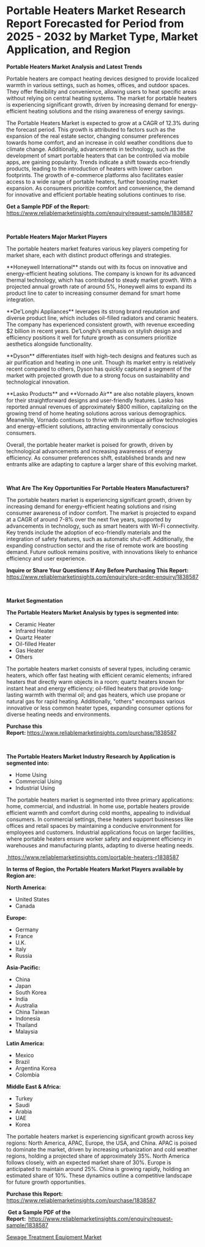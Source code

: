 <p><h1>Portable Heaters Market Research Report Forecasted for Period from 2025 -  2032 by Market Type, Market Application, and Region</h1></p><p><strong>Portable Heaters Market Analysis and Latest Trends</strong></p>
<p><p>Portable heaters are compact heating devices designed to provide localized warmth in various settings, such as homes, offices, and outdoor spaces. They offer flexibility and convenience, allowing users to heat specific areas without relying on central heating systems. The market for portable heaters is experiencing significant growth, driven by increasing demand for energy-efficient heating solutions and the rising awareness of energy savings.</p><p>The Portable Heaters Market is expected to grow at a CAGR of 12.3% during the forecast period. This growth is attributed to factors such as the expansion of the real estate sector, changing consumer preferences towards home comfort, and an increase in cold weather conditions due to climate change. Additionally, advancements in technology, such as the development of smart portable heaters that can be controlled via mobile apps, are gaining popularity. Trends indicate a shift towards eco-friendly products, leading to the introduction of heaters with lower carbon footprints. The growth of e-commerce platforms also facilitates easier access to a wide range of portable heaters, further boosting market expansion. As consumers prioritize comfort and convenience, the demand for innovative and efficient portable heating solutions continues to rise.</p></p>
<p><strong>Get a Sample PDF of the Report:&nbsp;</strong> <a href="https://www.reliablemarketinsights.com/enquiry/request-sample/1838587?utm_campaign=2449&utm_medium=2&utm_source=Github&utm_content=ia&utm_term=22022025&utm_id=portable-heaters">https://www.reliablemarketinsights.com/enquiry/request-sample/1838587</a></p>
<p>&nbsp;</p>
<p><strong>Portable Heaters Major Market Players</strong></p>
<p><p>The portable heaters market features various key players competing for market share, each with distinct product offerings and strategies.</p><p>**Honeywell International** stands out with its focus on innovative and energy-efficient heating solutions. The company is known for its advanced thermal technology, which has contributed to steady market growth. With a projected annual growth rate of around 5%, Honeywell aims to expand its product line to cater to increasing consumer demand for smart home integration.</p><p>**De'Longhi Appliances** leverages its strong brand reputation and diverse product line, which includes oil-filled radiators and ceramic heaters. The company has experienced consistent growth, with revenue exceeding $2 billion in recent years. De’Longhi’s emphasis on stylish design and efficiency positions it well for future growth as consumers prioritize aesthetics alongside functionality.</p><p>**Dyson** differentiates itself with high-tech designs and features such as air purification and heating in one unit. Though its market entry is relatively recent compared to others, Dyson has quickly captured a segment of the market with projected growth due to a strong focus on sustainability and technological innovation.</p><p>**Lasko Products** and **Vornado Air** are also notable players, known for their straightforward designs and user-friendly features. Lasko has reported annual revenues of approximately $800 million, capitalizing on the growing trend of home heating solutions across various demographics. Meanwhile, Vornado continues to thrive with its unique airflow technologies and energy-efficient solutions, attracting environmentally conscious consumers.</p><p>Overall, the portable heater market is poised for growth, driven by technological advancements and increasing awareness of energy efficiency. As consumer preferences shift, established brands and new entrants alike are adapting to capture a larger share of this evolving market.</p></p>
<p>&nbsp;</p>
<p><strong>What Are The Key Opportunities For Portable Heaters Manufacturers?</strong></p>
<p><p>The portable heaters market is experiencing significant growth, driven by increasing demand for energy-efficient heating solutions and rising consumer awareness of indoor comfort. The market is projected to expand at a CAGR of around 7-8% over the next five years, supported by advancements in technology, such as smart heaters with Wi-Fi connectivity. Key trends include the adoption of eco-friendly materials and the integration of safety features, such as automatic shut-off. Additionally, the expanding construction sector and the rise of remote work are boosting demand. Future outlook remains positive, with innovations likely to enhance efficiency and user experience.</p></p>
<p><strong>Inquire or Share Your Questions If Any Before Purchasing This Report:</strong> <a href="https://www.reliablemarketinsights.com/enquiry/pre-order-enquiry/1838587?utm_campaign=2449&utm_medium=2&utm_source=Github&utm_content=ia&utm_term=22022025&utm_id=portable-heaters">https://www.reliablemarketinsights.com/enquiry/pre-order-enquiry/1838587</a></p>
<p>&nbsp;</p>
<p><strong>Market Segmentation</strong></p>
<p><strong>The Portable Heaters Market Analysis by types is segmented into:</strong></p>
<p><ul><li>Ceramic Heater</li><li>Infrared Heater</li><li>Quartz Heater</li><li>Oil-filled Heater</li><li>Gas Heater</li><li>Others</li></ul></p>
<p><p>The portable heaters market consists of several types, including ceramic heaters, which offer fast heating with efficient ceramic elements; infrared heaters that directly warm objects in a room; quartz heaters known for instant heat and energy efficiency; oil-filled heaters that provide long-lasting warmth with thermal oil; and gas heaters, which use propane or natural gas for rapid heating. Additionally, "others" encompass various innovative or less common heater types, expanding consumer options for diverse heating needs and environments.</p></p>
<p><strong>Purchase this Report:&nbsp;</strong><a href="https://www.reliablemarketinsights.com/purchase/1838587?utm_campaign=2449&utm_medium=2&utm_source=Github&utm_content=ia&utm_term=22022025&utm_id=portable-heaters">https://www.reliablemarketinsights.com/purchase/1838587</a></p>
<p>&nbsp;</p>
<p><strong>The Portable Heaters Market Industry Research by Application is segmented into:</strong></p>
<p><ul><li>Home Using</li><li>Commercial Using</li><li>Industrial Using</li></ul></p>
<p><p>The portable heaters market is segmented into three primary applications: home, commercial, and industrial. In home use, portable heaters provide efficient warmth and comfort during cold months, appealing to individual consumers. In commercial settings, these heaters support businesses like offices and retail spaces by maintaining a conducive environment for employees and customers. Industrial applications focus on larger facilities, where portable heaters ensure worker safety and equipment efficiency in warehouses and manufacturing plants, adapting to diverse heating needs.</p></p>
<p><a href="https://www.reliablemarketinsights.com/portable-heaters-r1838587?utm_campaign=2449&utm_medium=2&utm_source=Github&utm_content=ia&utm_term=22022025&utm_id=portable-heaters">&nbsp;https://www.reliablemarketinsights.com/portable-heaters-r1838587</a></p>
<p><strong>In terms of Region, the Portable Heaters Market Players available by Region are:</strong></p>
<p>
    <p> <strong> North America: </strong>
        <ul>
            <li>United States</li>
            <li>Canada</li>
        </ul>
        </p> 
    <p> <strong> Europe: </strong>
        <ul>
            <li>Germany</li>
            <li>France</li>
            <li>U.K.</li>
            <li>Italy</li>
            <li>Russia</li>
        </ul>
        </p> 
    <p> <strong> Asia-Pacific: </strong>
        <ul>
            <li>China</li>
            <li>Japan</li>
            <li>South Korea</li>
            <li>India</li>
            <li>Australia</li>
            <li>China Taiwan</li>
            <li>Indonesia</li>
            <li>Thailand</li>
            <li>Malaysia</li>
        </ul>
        </p> 
    <p> <strong> Latin America: </strong>
        <ul>
            <li>Mexico</li>
            <li>Brazil</li>
            <li>Argentina Korea</li>
            <li>Colombia</li>
        </ul>
        </p> 
    <p> <strong> Middle East & Africa: </strong>
        <ul>
            <li>Turkey</li>
            <li>Saudi</li>
            <li>Arabia</li>
            <li>UAE</li>
            <li>Korea</li>
        </ul>
    </p>
    </p>
<p><p>The portable heaters market is experiencing significant growth across key regions: North America, APAC, Europe, the USA, and China. APAC is poised to dominate the market, driven by increasing urbanization and cold weather regions, holding a projected share of approximately 35%. North America follows closely, with an expected market share of 30%. Europe is anticipated to maintain around 25%. China is growing rapidly, holding an estimated share of 10%. These dynamics outline a competitive landscape for future growth opportunities.</p></p>
<p><strong>Purchase this Report: </strong><a href="https://www.reliablemarketinsights.com/purchase/1838587?utm_campaign=2449&utm_medium=2&utm_source=Github&utm_content=ia&utm_term=22022025&utm_id=portable-heaters">https://www.reliablemarketinsights.com/purchase/1838587</a></p>
<p>&nbsp;<strong>Get a Sample PDF of the Report:&nbsp;&nbsp;</strong><a href="https://www.reliablemarketinsights.com/enquiry/request-sample/1838587?utm_campaign=2449&utm_medium=2&utm_source=Github&utm_content=ia&utm_term=22022025&utm_id=portable-heaters">https://www.reliablemarketinsights.com/enquiry/request-sample/1838587</a></p>
<p><strong></strong></p>
<p><p><a href="https://github.com/mezokathleen834/Market-Research-Report-List-1/blob/main/sewage-treatment-equipment-market.md?utm_campaign=2449&utm_medium=2&utm_source=Github&utm_content=ia&utm_term=22022025&utm_id=portable-heaters">Sewage Treatment Equipment Market</a></p></p>